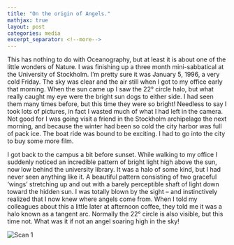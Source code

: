 ```yaml
---
title: "On the origin of Angels."
mathjax: true
layout: post
categories: media
excerpt_separator: <!--more-->
---
```


This has nothing to do with Oceanography, but at least it is about one of the little wonders of Nature. I was finishing up a three month mini-sabbatical at the University of Stockholm. I’m pretty sure it was January 5, 1996, a very cold Friday. The sky was clear and the air still when I got to my office early that morning. When the sun came up I saw the 22° circle halo, but what really caught my eye were the bright sun dogs to either side. I had seen them many times before, but this time they were so bright! Needless to say I took lots of pictures, in fact I wasted much of what I had left in the camera. Not good for I was going visit a friend in the Stockholm archipelago the next morning, and because the winter had been so cold the city harbor was full of pack ice. The boat ride was bound to be exciting. I had to go into the city to buy some more film. 
<!--more-->

I got back to the campus a bit before sunset. While walking to my office I suddenly noticed an incredible pattern of bright light high above the sun, now low behind the university library. It was a halo of some kind, but I had never seen anything like it. A beautiful pattern consisting of two graceful ‘wings’ stretching up and out with a barely perceptible shaft of light down toward the hidden sun. I was totally blown by the sight – and instinctively realized that I now knew where angels come from. When I told my colleagues about this a little later at afternoon coffee, they told me it was a halo known as a tangent arc. Normally the 22° circle is also visible, but this time not. What was it if not an angel soaring high in the sky! 

![Scan 1](https://github.com/mrtomsblogg/mrtomsblogg.github.io/assets/136515474/7cd5f29b-2481-4b01-ad2b-ca4efd122418)
